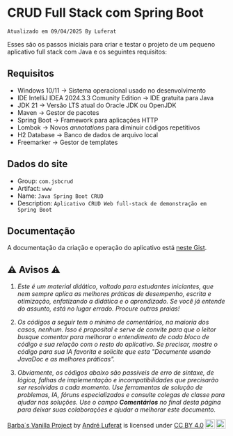 # CRUD Full Stack com Spring Boot
`Atualizado em 09/04/2025 By Luferat`

Esses são os passos iniciais para criar e testar o projeto de um pequeno aplicativo full stack com Java e os seguintes requisitos:

## Requisitos

- Windows 10/11 → Sistema operacional usado no desenvolvimento
- IDE IntelliJ IDEA 2024.3.3 Comunity Edition → IDE gratuita para Java
- JDK 21 → Versão LTS atual do Oracle JDK ou OpenJDK
- Maven → Gestor de pacotes
- Spring Boot → Framework para aplicações HTTP
- Lombok → Novos _annotations_ para diminuir códigos repetitivos
- H2 Database → Banco de dados de arquivo local
- Freemarker → Gestor de templates

## Dados do site

- Group: `com.jsbcrud`
- Artifact: `www`
- Name: `Java Spring Boot CRUD`
- Description: `Aplicativo CRUD Web full-stack de demonstração em Spring Boot`

## Documentação

A documentação da criação e operação do aplicativo está [neste Gist](https://gist.github.com/Luferat/583d79a6296c682086abdcf707e10034).

## ⚠ Avisos ⚠

1. _Este é um material didático, voltado para estudantes iniciantes, que nem sempre aplica as melhores práticas de desempenho, escrita e otimização, enfatizando a didática e o aprendizado. Se você já entende do assunto, está no lugar errado. Procure outras praias!_


2. _Os códigos a seguir tem o mínimo de comentários, na maioria dos casos, nenhum. Isso é proposital e serve de convite para que o leitor busque comentar para melhorar o entendimento de cada bloco de código e sua relação com o resto do aplicativo. Se precisar, mostre o código para sua _IA_ favorita e solicite que esta "Documente usando JavaDoc e as melhores práticas"._


3. _Obviamente, os códigos abaixo são passíveis de erro de sintaxe, de lógica, falhas de implementação e incompatibilidades que precisarão ser resolvidas a cada momento. Use ferramentas de solução de problemas, IA, fóruns especializados e consulte colegas de classe para ajudar nas soluções. Use o campo **Comentários** no final desta página para deixar suas colaborações e ajudar a melhorar este documento._

<p xmlns:cc="http://creativecommons.org/ns#" xmlns:dct="http://purl.org/dc/terms/"><a property="dct:title" rel="cc:attributionURL" href="https://gist.github.com/Luferat/a8214777d6b0ef47cd5f5b77bd611cac" target="_blank">Barba´s Vanilla Project</a> by <a rel="cc:attributionURL dct:creator" property="cc:attributionName" href="https://catabits.com.br/about/author" target="_blank">André Luferat</a> is licensed under <a href="https://creativecommons.org/licenses/by/4.0/?ref=chooser-v1" target="_blank" rel="license noopener noreferrer" style="display:inline-block;">CC BY 4.0<img style="height:22px!important;margin-left:3px;vertical-align:text-bottom;" src="https://mirrors.creativecommons.org/presskit/icons/cc.svg?ref=chooser-v1" alt=""><img style="height:22px!important;margin-left:3px;vertical-align:text-bottom;" src="https://mirrors.creativecommons.org/presskit/icons/by.svg?ref=chooser-v1" alt=""></a></p>
